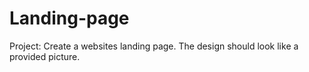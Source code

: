 # Landing-page
Project: Create a websites landing page. The design should look like a provided picture.